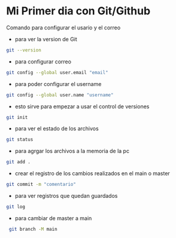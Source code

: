 # Mi Primer dia con Git/Github

Comando para configurar el usario y el correo
* para ver la version de Git

``` bash
git --version
```

* para configurar correo

``` bash
git config --global user.email "email"
```

* para poder configurar el username

``` bash
git config --global user.name "username"
```
* esto  sirve para empezar a usar el control de versiones
``` bash
git init
```
* para ver el estado de los archivos
``` bash
git status
```

* para agrgar los archivos a la memoria de la pc
``` bash
git add .
```

* crear el registro de los cambios realizados en el main o master
``` bash
git commit -m "comentario"
```

* para ver registros que quedan guardados
``` bash
git log
```

* para cambiar de master a main
``` bash
 git branch -M main
```
